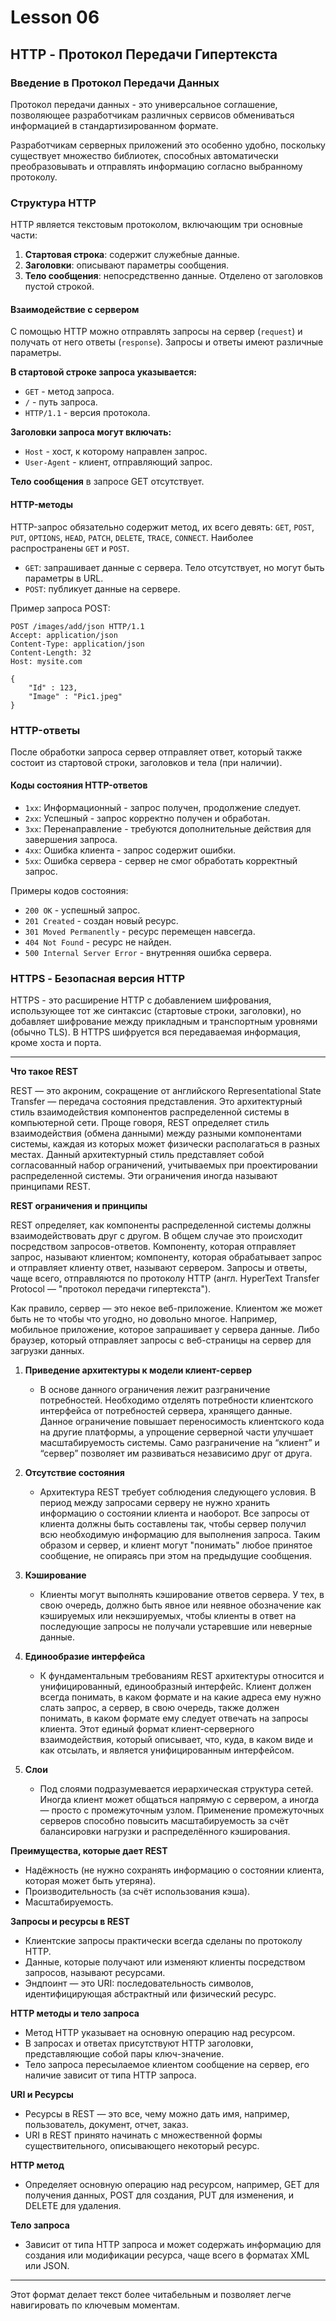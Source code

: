# Lesson 06


## HTTP - Протокол Передачи Гипертекста

### Введение в Протокол Передачи Данных
Протокол передачи данных - это универсальное соглашение, позволяющее разработчикам различных сервисов обмениваться информацией в стандартизированном формате.

Разработчикам серверных приложений это особенно удобно, поскольку существует множество библиотек, способных автоматически преобразовывать и отправлять информацию согласно выбранному протоколу.

### Структура HTTP
HTTP является текстовым протоколом, включающим три основные части:

1. **Стартовая строка**: содержит служебные данные.
2. **Заголовки**: описывают параметры сообщения.
3. **Тело сообщения**: непосредственно данные. Отделено от заголовков пустой строкой.

#### Взаимодействие с сервером
С помощью HTTP можно отправлять запросы на сервер (`request`) и получать от него ответы (`response`). Запросы и ответы имеют различные параметры.

**В стартовой строке запроса указывается:**
- `GET` - метод запроса.
- `/` - путь запроса.
- `HTTP/1.1` - версия протокола.

**Заголовки запроса могут включать:**
- `Host` - хост, к которому направлен запрос.
- `User-Agent` - клиент, отправляющий запрос.

**Тело сообщения** в запросе GET отсутствует.

#### HTTP-методы
HTTP-запрос обязательно содержит метод, их всего девять: `GET`, `POST`, `PUT`, `OPTIONS`, `HEAD`, `PATCH`, `DELETE`, `TRACE`, `CONNECT`. Наиболее распространены `GET` и `POST`.

- `GET`: запрашивает данные с сервера. Тело отсутствует, но могут быть параметры в URL.
- `POST`: публикует данные на сервере.

Пример запроса POST:
```http
POST /images/add/json HTTP/1.1
Accept: application/json
Content-Type: application/json
Content-Length: 32
Host: mysite.com

{
    "Id" : 123,
    "Image" : "Pic1.jpeg"
}
```

### HTTP-ответы
После обработки запроса сервер отправляет ответ, который также состоит из стартовой строки, заголовков и тела (при наличии).

#### Коды состояния HTTP-ответов
- `1xx`: Информационный - запрос получен, продолжение следует.
- `2xx`: Успешный - запрос корректно получен и обработан.
- `3xx`: Перенаправление - требуются дополнительные действия для завершения запроса.
- `4xx`: Ошибка клиента - запрос содержит ошибки.
- `5xx`: Ошибка сервера - сервер не смог обработать корректный запрос.

Примеры кодов состояния:
- `200 OK` - успешный запрос.
- `201 Created` - создан новый ресурс.
- `301 Moved Permanently` - ресурс перемещен навсегда.
- `404 Not Found` - ресурс не найден.
- `500 Internal Server Error` - внутренняя ошибка сервера.

### HTTPS - Безопасная версия HTTP
HTTPS - это расширение HTTP с добавлением шифрования, использующее тот же синтаксис (стартовые строки, заголовки), но добавляет шифрование между прикладным и транспортным уровнями (обычно TLS). В HTTPS шифруется вся передаваемая информация, кроме хоста и порта.

---

**Что такое REST**

REST — это акроним, сокращение от английского Representational State Transfer — передача состояния представления. Это архитектурный стиль взаимодействия компонентов распределенной системы в компьютерной сети. Проще говоря, REST определяет стиль взаимодействия (обмена данными) между разными компонентами системы, каждая из которых может физически располагаться в разных местах. Данный архитектурный стиль представляет собой согласованный набор ограничений, учитываемых при проектировании распределенной системы. Эти ограничения иногда называют принципами REST.

**REST ограничения и принципы**

REST определяет, как компоненты распределенной системы должны взаимодействовать друг с другом. В общем случае это происходит посредством запросов-ответов. Компоненту, которая отправляет запрос, называют клиентом; компоненту, которая обрабатывает запрос и отправляет клиенту ответ, называют сервером. Запросы и ответы, чаще всего, отправляются по протоколу HTTP (англ. HyperText Transfer Protocol — "протокол передачи гипертекста").

Как правило, сервер — это некое веб-приложение. Клиентом же может быть не то чтобы что угодно, но довольно многое. Например, мобильное приложение, которое запрашивает у сервера данные. Либо браузер, который отправляет запросы с веб-страницы на сервер для загрузки данных.

1. **Приведение архитектуры к модели клиент-сервер**
    - В основе данного ограничения лежит разграничение потребностей. Необходимо отделять потребности клиентского интерфейса от потребностей сервера, хранящего данные. Данное ограничение повышает переносимость клиентского кода на другие платформы, а упрощение серверной части улучшает масштабируемость системы. Само разграничение на “клиент” и “сервер” позволяет им развиваться независимо друг от друга.

2. **Отсутствие состояния**
    - Архитектура REST требует соблюдения следующего условия. В период между запросами серверу не нужно хранить информацию о состоянии клиента и наоборот. Все запросы от клиента должны быть составлены так, чтобы сервер получил всю необходимую информацию для выполнения запроса. Таким образом и сервер, и клиент могут "понимать" любое принятое сообщение, не опираясь при этом на предыдущие сообщения.

3. **Кэширование**
    - Клиенты могут выполнять кэширование ответов сервера. У тех, в свою очередь, должно быть явное или неявное обозначение как кэшируемых или некэшируемых, чтобы клиенты в ответ на последующие запросы не получали устаревшие или неверные данные.

4. **Единообразие интерфейса**
    - К фундаментальным требованиям REST архитектуры относится и унифицированный, единообразный интерфейс. Клиент должен всегда понимать, в каком формате и на какие адреса ему нужно слать запрос, а сервер, в свою очередь, также должен понимать, в каком формате ему следует отвечать на запросы клиента. Этот единый формат клиент-серверного взаимодействия, который описывает, что, куда, в каком виде и как отсылать, и является унифицированным интерфейсом.

5. **Слои**
    - Под слоями подразумевается иерархическая структура сетей. Иногда клиент может общаться напрямую с сервером, а иногда — просто с промежуточным узлом. Применение промежуточных серверов способно повысить масштабируемость за счёт балансировки нагрузки и распределённого кэширования.

**Преимущества, которые дает REST**

- Надёжность (не нужно сохранять информацию о состоянии клиента, которая может быть утеряна).
- Производительность (за счёт использования кэша).
- Масштабируемость.

**Запросы и ресурсы в REST**

- Клиентские запросы практически всегда сделаны по протоколу HTTP.
- Данные, которые получают или изменяют клиенты посредством запросов, называют ресурсами.
- Эндпоинт — это URI: последовательность символов, идентифицирующая абстрактный или физический ресурс.

**HTTP методы и тело запроса**

- Метод HTTP указывает на основную операцию над ресурсом.
- В запросах и ответах присутствуют HTTP заголовки, представляющие собой пары ключ-значение.
- Тело запроса пересылаемое клиентом сообщение на сервер, его наличие зависит от типа HTTP запроса.

**URI и Ресурсы**

- Ресурсы в REST — это все, чему можно дать имя, например, пользователь, документ, отчет, заказ.
- URI в REST принято начинать с множественной формы существительного, описывающего некоторый ресурс.

**HTTP метод**

- Определяет основную операцию над ресурсом, например, GET для получения данных, POST для создания, PUT для изменения, и DELETE для удаления.

**Тело запроса**

- Зависит от типа HTTP запроса и может содержать информацию для создания или модификации ресурса, чаще всего в форматах XML или JSON.

---

Этот формат делает текст более читабельным и позволяет легче навигировать по ключевым моментам.

